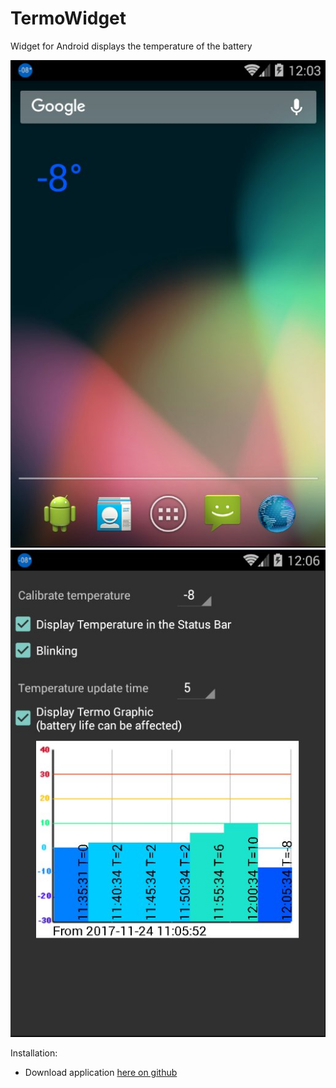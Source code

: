 # TermoWidget
Widget for Android displays the temperature of the battery

![Screenshot](https://raw.githubusercontent.com/7554732/TermoWidget/master/screenshots/scr_01.jpg)
![Screenshot](https://raw.githubusercontent.com/7554732/TermoWidget/master/screenshots/scr_02.jpg)

Installation:
- Download application [here on github](https://github.com/7554732/TermoWidget/tree/master/downloads/) 